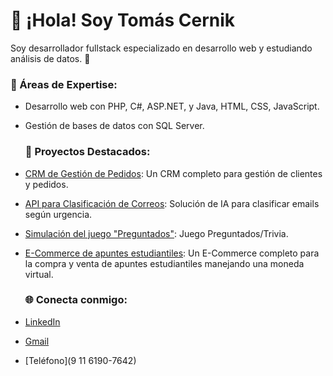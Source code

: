 # 👋 ¡Hola! Soy Tomás Cernik
Soy desarrollador fullstack especializado en desarrollo web y estudiando análisis de datos. 🚀

### 💼 Áreas de Expertise:
- Desarrollo web con PHP, C#, ASP.NET, y Java, HTML, CSS, JavaScript.
- Gestión de bases de datos con SQL Server.

  ### 🚀 Proyectos Destacados:
- [CRM de Gestión de Pedidos](https://github.com/tomycernik/EssenzaCRM.git): Un CRM completo para gestión de clientes y pedidos.
- [API para Clasificación de Correos](https://github.com/Ignacio26fr/Tasky_webProyecto.git): Solución de IA para clasificar emails según urgencia.
- [Simulación del juego "Preguntados"](https://github.com/matiigodoy/TPFinal-Grupo21.git): Juego Preguntados/Trivia.
- [E-Commerce de apuntes estudiantiles](https://github.com/Gaby137/TallerWeb1.git): Un E-Commerce completo para la compra y venta de apuntes estudiantiles manejando una moneda virtual.

  ### 🌐 Conecta conmigo:
- [LinkedIn](https://www.linkedin.com/in/tu-usuario/)
- [Gmail](cerniktomy@gmail.com)
- [Teléfono](9 11 6190-7642)
  
  
  
